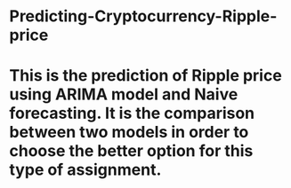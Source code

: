# Predicting-Cryptocurrency-Ripple-price
# This is the prediction of Ripple price using ARIMA model and Naive forecasting. It is the comparison between two models in order to choose the better option for this type of assignment.
